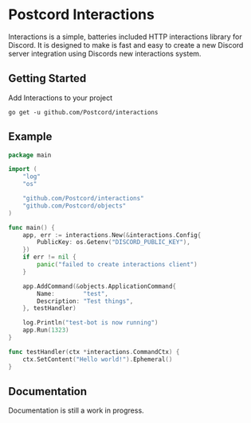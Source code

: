 # Postcord Interactions

Interactions is a simple, batteries included HTTP interactions library for Discord.  It is designed to make is fast and easy to create a new Discord server integration using Discords new interactions system.

## Getting Started

Add Interactions to your project
```
go get -u github.com/Postcord/interactions
```

## Example

```go
package main

import (
    "log"
	"os"

    "github.com/Postcord/interactions"
    "github.com/Postcord/objects"
)

func main() {
    app, err := interactions.New(&interactions.Config{
		PublicKey: os.Getenv("DISCORD_PUBLIC_KEY"),
	})
    if err != nil {
		panic("failed to create interactions client")
	}

    app.AddCommand(&objects.ApplicationCommand{
		Name:        "test",
		Description: "Test things",
	}, testHandler)

    log.Println("test-bot is now running")
	app.Run(1323)
}

func testHandler(ctx *interactions.CommandCtx) {
    ctx.SetContent("Hello world!").Ephemeral()
}
```

## Documentation

Documentation is still a work in progress.